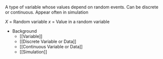 A type of variable whose values depend on random events. Can be discrete or continuous. Appear often in simulation

*X* = Random variable
*x* = Value in a random variable

- Background
	- [[Variable]]
	- [[Discrete Variable or Data]]
	- [[Continuous Variable or Data]]
	- [[Simulation]]